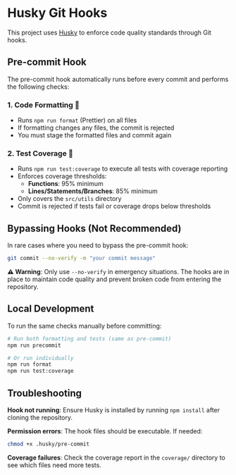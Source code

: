 # Husky Git Hooks

This project uses [Husky](https://typicode.github.io/husky/) to enforce code quality standards through Git hooks.

## Pre-commit Hook

The pre-commit hook automatically runs before every commit and performs the following checks:

### 1. Code Formatting 🎨

- Runs `npm run format` (Prettier) on all files
- If formatting changes any files, the commit is rejected
- You must stage the formatted files and commit again

### 2. Test Coverage 🧪

- Runs `npm run test:coverage` to execute all tests with coverage reporting
- Enforces coverage thresholds:
  - **Functions**: 95% minimum
  - **Lines/Statements/Branches**: 85% minimum
- Only covers the `src/utils` directory
- Commit is rejected if tests fail or coverage drops below thresholds

## Bypassing Hooks (Not Recommended)

In rare cases where you need to bypass the pre-commit hook:

```bash
git commit --no-verify -m "your commit message"
```

**⚠️ Warning**: Only use `--no-verify` in emergency situations. The hooks are in place to maintain code quality and prevent broken code from entering the repository.

## Local Development

To run the same checks manually before committing:

```bash
# Run both formatting and tests (same as pre-commit)
npm run precommit

# Or run individually
npm run format
npm run test:coverage
```

## Troubleshooting

**Hook not running**: Ensure Husky is installed by running `npm install` after cloning the repository.

**Permission errors**: The hook files should be executable. If needed:

```bash
chmod +x .husky/pre-commit
```

**Coverage failures**: Check the coverage report in the `coverage/` directory to see which files need more tests.
